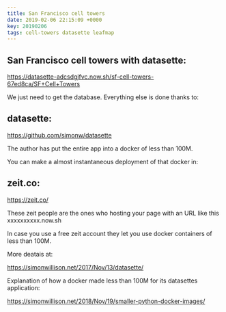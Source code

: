 ```yaml
---
title: San Francisco cell towers
date: 2019-02-06 22:15:09 +0000
key: 20190206 
tags: cell-towers datasette leafmap
---
```


## San Francisco cell towers with datasette:

<https://datasette-adcsdgjfvc.now.sh/sf-cell-towers-67ed8ca/SF+Cell+Towers>

We just need to get the database. Everything else is done thanks to:

## datasette:

<https://github.com/simonw/datasette>

The author has put the entire app into a docker of less than 100M.

You can make a almost instantaneous deployment of that docker in:

## zeit.co:

<https://zeit.co/>

These zeit people are the ones who hosting your page with an URL like this xxxxxxxxxx.now.sh

In case you use a free zeit account they let you use docker containers of less than 100M.

More deatais at:

<https://simonwillison.net/2017/Nov/13/datasette/>

Explanation of how a docker made less than 100M for its datasettes application:

<https://simonwillison.net/2018/Nov/19/smaller-python-docker-images/>
